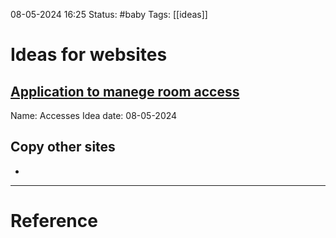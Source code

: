 08-05-2024 16:25
Status: #baby
Tags: [[ideas]]

# Ideas for websites
## [Application to manege room access](<Accesses website idea>)
Name: Accesses
Idea date: 08-05-2024

## Copy other sites
- 

***
# Reference
